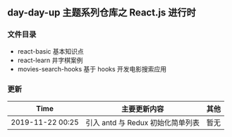 ## day-day-up 主题系列仓库之 React.js 进行时

### 文件目录

- react-basic 基本知识点
- react-learn 井字棋案例
- movies-search-hooks 基于 hooks 开发电影搜索应用

### 更新

|       Time       |           主要更新内容            | 其他 |
| :--------------: | :-------------------------------: | :--: |
| 2019-11-22 00:25 | 引入 antd 与 Redux 初始化简单列表 | 暂无 |
